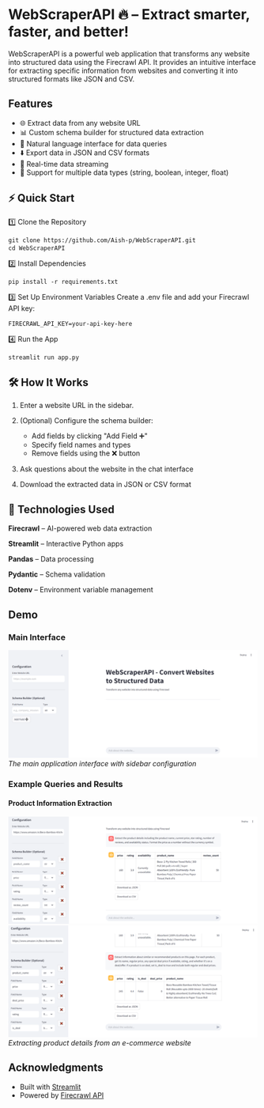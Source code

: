 # WebScraperAPI 🔥 – Extract smarter, faster, and better! 

WebScraperAPI is a powerful web application that transforms any website into structured data using the Firecrawl API. It provides an intuitive interface for extracting specific information from websites and converting it into structured formats like JSON and CSV.

## Features

- 🌐 Extract data from any website URL
- 📊 Custom schema builder for structured data extraction
- 💬 Natural language interface for data queries
- ⬇️ Export data in JSON and CSV formats
- 🔄 Real-time data streaming
- 🎯 Support for multiple data types (string, boolean, integer, float)


## ⚡ Quick Start

1️⃣ Clone the Repository
  ```
  git clone https://github.com/Aish-p/WebScraperAPI.git
  cd WebScraperAPI
  ```

2️⃣ Install Dependencies
  ```
  pip install -r requirements.txt
  ```

3️⃣ Set Up Environment Variables
  Create a .env file and add your Firecrawl API key:
  ```
  FIRECRAWL_API_KEY=your-api-key-here
  ```

4️⃣ Run the App
  ```
  streamlit run app.py
  ```


## 🛠 How It Works

1. Enter a website URL in the sidebar.

2. (Optional) Configure the schema builder:
   * Add fields by clicking "Add Field ➕"
   * Specify field names and types
   * Remove fields using the ❌ button

3. Ask questions about the website in the chat interface

4. Download the extracted data in JSON or CSV format


## 🔗 Technologies Used

**Firecrawl** – AI-powered web data extraction

**Streamlit** – Interactive Python apps

**Pandas** – Data processing

**Pydantic** – Schema validation

**Dotenv** – Environment variable management

## Demo
### Main Interface
![Main Interface](screenshots/main_interface.png)
*The main application interface with sidebar configuration*

### Example Queries and Results

#### Product Information Extraction
![Product Query](screenshots/product_query1.png)
![Product Query](screenshots/product_query2.png)
*Extracting product details from an e-commerce website*

## Acknowledgments

- Built with [Streamlit](https://streamlit.io/)
- Powered by [Firecrawl API](https://firecrawl.com/)
